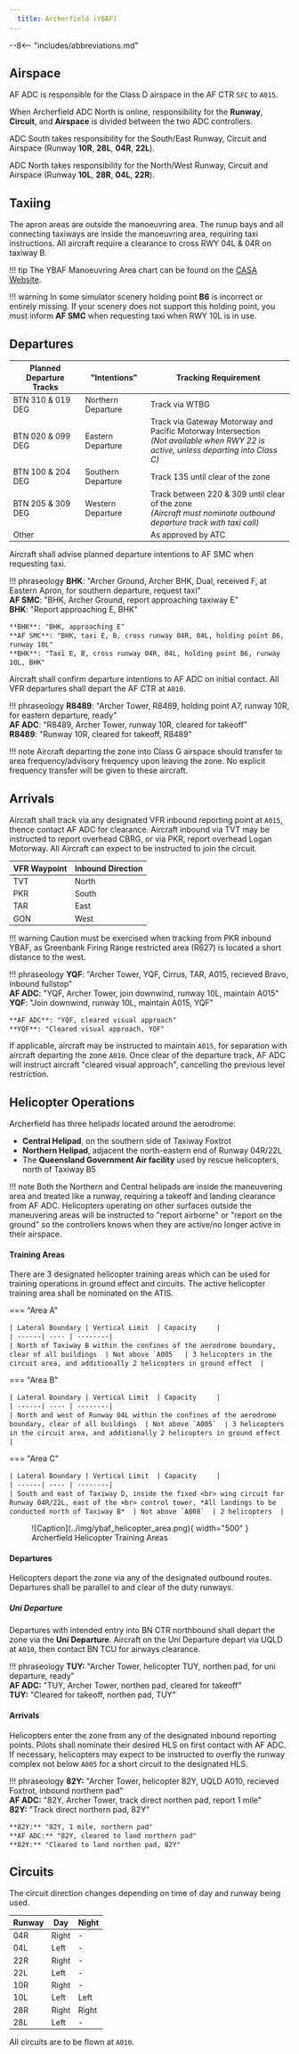 ```yaml
---
  title: Archerfield (YBAF)
---
```


--8<-- "includes/abbreviations.md"

## Airspace
AF ADC is responsible for the Class D airspace in the AF CTR `SFC` to `A015`.

When Archerfield ADC North is online, responsibility for the **Runway**, **Circuit**, and **Airspace** is divided between the two ADC controllers.

ADC South takes responsibility for the South/East Runway, Circuit and Airspace (Runway **10R**, **28L**, **04R**, **22L**).

ADC North takes responsibility for the North/West Runway, Circuit and Airspace (Runway **10L**, **28R**, **04L**, **22R**).

## Taxiing
The apron areas are outside the manoeuvring area. The runup bays and all connecting taxiways are inside the manoeuvring area, requiring taxi instructions. All aircraft require a clearance to cross RWY 04L & 04R on taxiway B.

!!! tip
    The YBAF Manoeuvring Area chart can be found on the [CASA Website](https://www.casa.gov.au/archerfield-manoeuvring-area-map).

!!! warning
    In some simulator scenery holding point **B6** is incorrect or entirely missing. If your scenery does not support this holding point, you must inform **AF SMC** when requesting taxi when RWY 10L is in use. 

## Departures
| Planned Departure Tracks | "Intentions"   | Tracking Requirement | 
| ---------------      | ---------      | ----------           | 
| BTN 310 & 019 DEG    | Northern Departure | Track via WTBG | 
| BTN 020 & 099 DEG    | Eastern <br> Departure  | Track via Gateway Motorway and Pacific Motorway Intersection<br>*(Not available when RWY 22 is active, unless departing into Class C)* | 
| BTN 100 & 204 DEG    | Southern Departure | Track 135 until clear of the zone |
| BTN 205 & 309 DEG    | Western Departure  | Track between 220 & 309 until clear of the zone<br>*(Aircraft must nominate outbound departure track with taxi call)* |
| Other                |                    | As approved by ATC

Aircraft shall advise planned departure intentions to AF SMC when requesting taxi.

!!! phraseology
    **BHK**: "Archer Ground, Archer BHK, Dual, received F, at Eastern Apron, for southern departure, request taxi"    
    **AF SMC**: "BHK, Archer Ground, report approaching taxiway E"  
    **BHK**: "Report approaching E, BHK"        

    **BHK**: "BHK, approaching E"  
    **AF SMC**: "BHK, taxi E, B, cross runway 04R, 04L, holding point B6, runway 10L"   
    **BHK**: "Taxi E, B, cross runway 04R, 04L, holding point B6, runway 10L, BHK"  

Aircraft shall confirm departure intentions to AF ADC on initial contact. All VFR departures shall depart the AF CTR at `A010`. 

!!! phraseology
    **R8489**: "Archer Tower, R8489, holding point A7, runway 10R, for eastern departure, ready"  
    **AF ADC**: "R8489, Archer Tower, runway 10R, cleared for takeoff"      
    **R8489**: "Runway 10R, cleared for takeoff, R8489"  

!!! note 
    Aircraft departing the zone into Class G airspace should transfer to area frequency/advisory frequency upon leaving the zone. No explicit frequency transfer will be given to these aircraft.

## Arrivals
Aircraft shall track via any designated VFR inbound reporting point at `A015`, thence contact AF ADC for clearance. Aircraft inbound via TVT may be instructed to report overhead CBRG, or via PKR, report overhead Logan Motorway. All Aircraft can expect to be instructed to join the circuit.

| VFR Waypoint  | Inbound Direction |
| ------------------ | -------------- |
| TVT     | North  |
| PKR     | South  |
| TAR     | East   |
| GON     | West   |

!!! warning
    Caution must be exercised when tracking from PKR inbound YBAF, as Greenbank Firing Range restricted area (R627) is located a short distance to the west.

!!! phraseology
    **YQF**: "Archer Tower, YQF, Cirrus, TAR, A015, recieved Bravo, inbound fullstop"  
    **AF ADC**: "YQF, Archer Tower, join downwind, runway 10L, maintain A015"      
    **YQF**: "Join downwind, runway 10L, maintain A015, YQF"  
  
    **AF ADC**: "YQF, cleared visual approach"      
    **YQF**: "Cleared visual approach, YQF"  

If applicable, aircraft may be instructed to maintain `A015`, for separation with aircraft departing the zone `A010`. Once clear of the departure track, AF ADC will instruct aircraft "cleared visual approach", cancelling the previous level restriction.

## Helicopter Operations
Archerfield has three helipads located around the aerodrome:

- **Central Helipad**, on the southern side of Taxiway Foxtrot
- **Northern Helipad**, adjacent the north-eastern end of Runway 04R/22L
- The **Queensland Government Air facility** used by rescue helicopters, north of Taxiway B5

!!! note
    Both the Northern and Central helipads are inside the maneuvering area and treated like a runway, requiring a takeoff and landing clearance from AF ADC. Helicopters operating on other surfaces outside the maneuvering areas will be instructed to "report airborne" or "report on the ground" so the controllers knows when they are active/no longer active in their airspace.

#### Training Areas
There are 3 designated helicopter training areas which can be used for training operations in ground effect and circuits. The active helicopter training area shall be nominated on the ATIS.

=== "Area A"

    | Lateral Boundary | Vertical Limit  | Capacity     |
    | ------| ---- | --------|
    | North of Taxiway B within the confines of the aerodrome boundary, clear of all buildings  | Not above `A005`  | 3 helicopters in the circuit area, and additionally 2 helicopters in ground effect  |

=== "Area B"

    | Lateral Boundary | Vertical Limit  | Capacity     |
    | ------| ---- | --------|
    | North and west of Runway 04L within the confines of the aerodrome boundary, clear of all buildings  | Not above `A005`  | 3 helicopters in the circuit area, and additionally 2 helicopters in ground effect  |

=== "Area C"

    | Lateral Boundary | Vertical Limit  | Capacity     |
    | ------| ---- | --------|
    | South and east of Taxiway D, inside the fixed <br> wing circuit for Runway 04R/22L, east of the <br> control tower, *All landings to be conducted north of Taxiway B*  | Not above `A008`  | 2 helicopters  |

<figure markdown>
![Caption](../img/ybaf_helicopter_area.png){ width="500" }
    <figcaption>Archerfield Helicopter Training Areas</figcaption>
</figure>

#### Departures
Helicopters depart the zone via any of the designated outbound routes. Departures shall be parallel to and clear of the duty runways.

##### Uni Departure
Departures with intended entry into BN CTR northbound shall depart the zone via the **Uni Departure**. Aircraft on the Uni Departure depart via UQLD at `A010`, then contact BN TCU for airways clearance.

!!! phraseology 
    **TUY:** "Archer Tower, helicopter TUY, northen pad, for uni departure, ready"  
    **AF ADC:** "TUY, Archer Tower, northen pad, cleared for takeoff"  
    **TUY:** "Cleared for takeoff, northen pad, TUY"

#### Arrivals
Helicopters enter the zone from any of the designated inbound reporting points. Pilots shall nominate their desired HLS on first contact with AF ADC. If necessary, helicopters may expect to be instructed to overfly the runway complex not below `A005` for a short circuit to the designated HLS.

!!! phraseology 
    **82Y:** "Archer Tower, helicopter 82Y, UQLD A010, recieved Foxtrot, inbound northern pad"  
    **AF ADC:** "82Y, Archer Tower, track direct northen pad, report 1 mile"  
    **82Y:** "Track direct northern pad, 82Y"  

    **82Y:** "82Y, 1 mile, northern pad"  
    **AF ADC:** "82Y, cleared to land northern pad"  
    **82Y:** "Cleared to land northen pad, 82Y"

## Circuits
The circuit direction changes depending on time of day and runway being used.

| Runway | Day  | Night |
| ----------------| --------- | ---------- |
| 04R             | Right | -  |
| 04L             | Left  | -  |
| 22R             | Right | -  |
| 22L             | Left  | -  |
| 10R             | Right | -  |
| 10L             | Left  | Left  |
| 28R             | Right | Right |
| 28L             | Left  | -  |

All circuits are to be flown at `A010`.